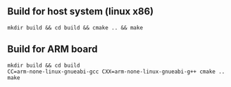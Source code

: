 ## Build for host system (linux x86)

    mkdir build && cd build && cmake .. && make


## Build for ARM board

    mkdir build && cd build
    CC=arm-none-linux-gnueabi-gcc CXX=arm-none-linux-gnueabi-g++ cmake ..
    make

